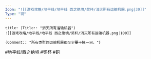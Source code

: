 ```yaml
---
Icon: "![[游戏攻略/地平线/地平线 西之绝境/奖杯/消灭所有运输机器.png|30]]"
Type: "铜"
---
```

```ad-common-bronze-trophy
title: (Title:: "消灭所有运输机器")
![[游戏攻略/地平线/地平线 西之绝境/奖杯/消灭所有运输机器.png|100]]

(Comment:: "所有类型的运输机器都至少要干掉一只。")
```

#地平线/西之绝境 #奖杯 #铜
